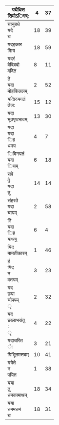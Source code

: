 | यथैधिस<br/>सिमोऽिगष्:        | 4   | 37  |
| ---------------------------- | --- | --- |
| चानुबधे<br/>यदे<br/>च        | 18  | 39  |
| यदहकार<br/>मािय              | 18  | 59  |
| यदरं<br/>वेदिवदो<br/>वदित    | 8   | 11  |
| ते<br/>यदा<br/>मोहकिललम्     | 2   | 52  |
| यदािदयगतं<br/>तेज:           | 15  | 12  |
| यदा<br/>भूतपृथभावम्          | 13  | 30  |
| यदा<br/>यदा<br/>िह<br/>धमय   | 4   | 7   |
| िविनयतं<br/>यदा<br/>िचम्     | 6   | 18  |
| सवे<br/>वृे<br/>यदा<br/>तु   | 14  | 14  |
| संहरते<br/>यदा<br/>चायम्     | 2   | 58  |
| निे<br/>यदा<br/>िह<br/>याथषु | 6   | 4   |
| यिद<br/>मामतीकारम्           | 1   | 46  |
| हं<br/>यिद<br/>न<br/>वतयम्   | 3   | 23  |
| यद<br/>छया<br/>चोपपम्<br/>ृ  | 2   | 32  |
| यद<br/>छालाभसंतु<br/>:<br/>ृ | 4   | 22  |
| यदाचरित<br/>े:               | 3   | 21  |
| यिभूितमसवम्                  | 10  | 41  |
| ययेते<br/>न<br/>पयित         | 1   | 38  |
| यया<br/>तु<br/>धमकामाथन्     | 18  | 34  |
| यया<br/>धममधमं<br/>च         | 18  | 31  |
